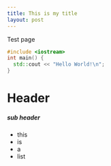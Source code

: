 ```yaml
---
title: This is my title
layout: post
---
```

Test page

```c++
#include <iostream>
int main() {
  std::cout << "Hello World!\n";
}
```

Header
======

##### sub header

* this
* is
* a
* list